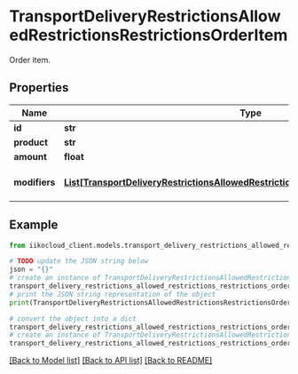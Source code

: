 # TransportDeliveryRestrictionsAllowedRestrictionsRestrictionsOrderItem

Order item.

## Properties

Name | Type | Description | Notes
------------ | ------------- | ------------- | -------------
**id** | **str** | Product ID. | 
**product** | **str** | Product. | 
**amount** | **float** | Amount. | 
**modifiers** | [**List[TransportDeliveryRestrictionsAllowedRestrictionsRestrictionsOrderItemModifier]**](TransportDeliveryRestrictionsAllowedRestrictionsRestrictionsOrderItemModifier.md) | Modifiers (absolute amount). | [optional] 

## Example

```python
from iikocloud_client.models.transport_delivery_restrictions_allowed_restrictions_restrictions_order_item import TransportDeliveryRestrictionsAllowedRestrictionsRestrictionsOrderItem

# TODO update the JSON string below
json = "{}"
# create an instance of TransportDeliveryRestrictionsAllowedRestrictionsRestrictionsOrderItem from a JSON string
transport_delivery_restrictions_allowed_restrictions_restrictions_order_item_instance = TransportDeliveryRestrictionsAllowedRestrictionsRestrictionsOrderItem.from_json(json)
# print the JSON string representation of the object
print(TransportDeliveryRestrictionsAllowedRestrictionsRestrictionsOrderItem.to_json())

# convert the object into a dict
transport_delivery_restrictions_allowed_restrictions_restrictions_order_item_dict = transport_delivery_restrictions_allowed_restrictions_restrictions_order_item_instance.to_dict()
# create an instance of TransportDeliveryRestrictionsAllowedRestrictionsRestrictionsOrderItem from a dict
transport_delivery_restrictions_allowed_restrictions_restrictions_order_item_from_dict = TransportDeliveryRestrictionsAllowedRestrictionsRestrictionsOrderItem.from_dict(transport_delivery_restrictions_allowed_restrictions_restrictions_order_item_dict)
```
[[Back to Model list]](../README.md#documentation-for-models) [[Back to API list]](../README.md#documentation-for-api-endpoints) [[Back to README]](../README.md)


